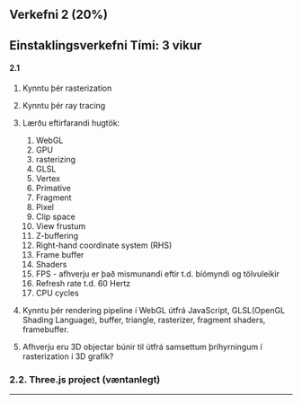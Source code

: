 ## Verkefni 2 (20%)
Einstaklingsverkefni
Tími: 3 vikur
---

#### 2.1 

1. Kynntu þér rasterization
1. Kynntu þér ray tracing
1. Lærðu eftirfarandi hugtök:
    1.	WebGL
    2.	GPU
    3.	rasterizing
    4.	GLSL 
    5.	Vertex
    6.	Primative 
    7.	Fragment 
    8.	Pixel
    9.	Clip space
    10.	View frustum
    11.	Z-buffering
    12.	Right-hand coordinate system (RHS)
    13.	Frame buffer
    14.	Shaders
    15.	FPS - afhverju er það mismunandi eftir t.d. bíómyndi og tölvuleikir
    16.	Refresh rate t.d. 60 Hertz
    17.	CPU cycles
    
1. Kynntu þér rendering pipeline í WebGL útfrá JavaScript, GLSL(OpenGL Shading Language), buffer, triangle, rasterizer, fragment shaders, framebuffer.
1. Afhverju eru 3D objectar búnir til útfrá samsettum þríhyrningum í rasterization í 3D grafík?

### 2.2. Three.js project (væntanlegt)

---
